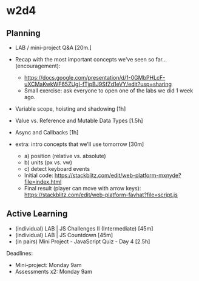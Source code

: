 
# w2d4

<!-- @todo:
- create a quiz to start the day, with some tricky questions.
- for that quiz, can use the result of mini-project js-quiz
- explain that today we'll learn why those are the answers
-->


## Planning

- LAB / mini-project Q&A [20m.]

- Recap with the most important concepts we've seen so far... (encouragement):
  <!-- @LT: no technical concepts, goal here is to encourage students to keep learning -->
  - https://docs.google.com/presentation/d/1-0GMbPHLcF-uXCMaKwkWF65ZUgI-fTjpBJ9SfZd1eVY/edit?usp=sharing
  - Small exercise: ask everyone to open one of the labs we did 1 week ago.


- Variable scope, hoisting and shadowing [1h]
- Value vs. Reference and Mutable Data Types [1.5h]
- Async and Callbacks [1h]

- extra: intro concepts that we'll use tomorrow [30m]
  - a) position (relative vs. absolute)
  - b) units (px vs. vw)
  - c) detect keyboard events
  - Initial code: https://stackblitz.com/edit/web-platform-mxnyde?file=index.html
    <!-- @LT: remember to fork -->
  - Final result (player can move with arrow keys): https://stackblitz.com/edit/web-platform-favhat?file=script.js



## Active Learning

- (individual) LAB | JS Challenges II (Intermediate) [45m]
- (individual) LAB | JS Countdown [45m]
- (in pairs) Mini Project - JavaScript Quiz - Day 4 [2.5h]

Deadlines:
- Mini-project: Monday 9am
- Assessments x2: Monday 9am

<!-- 

Note: for mini-project, they need to submit the url to the repo (no PR)

-->